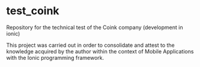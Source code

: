 # test_coink
Repository for the technical test of the Coink company (development in ionic)

This project was carried out in order to consolidate and attest to the 
knowledge acquired by the author within the context of Mobile Applications 
with the Ionic programming framework.
